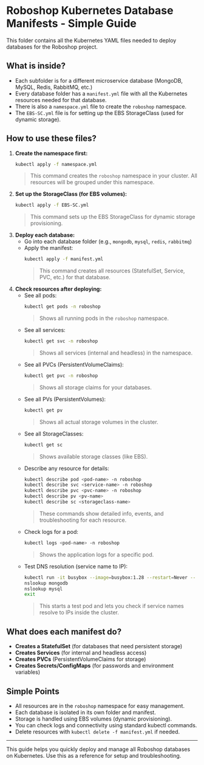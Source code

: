 # Roboshop Kubernetes Database Manifests - Simple Guide

This folder contains all the Kubernetes YAML files needed to deploy databases for the Roboshop project.

## What is inside?
- Each subfolder is for a different microservice database (MongoDB, MySQL, Redis, RabbitMQ, etc.)
- Every database folder has a `manifest.yml` file with all the Kubernetes resources needed for that database.
- There is also a `namespace.yml` file to create the `roboshop` namespace.
- The `EBS-SC.yml` file is for setting up the EBS StorageClass (used for dynamic storage).

## How to use these files?
1. **Create the namespace first:**
   ```bash
   kubectl apply -f namespace.yml
   ```
   > This command creates the `roboshop` namespace in your cluster. All resources will be grouped under this namespace.
2. **Set up the StorageClass (for EBS volumes):**
   ```bash
   kubectl apply -f EBS-SC.yml
   ```
   > This command sets up the EBS StorageClass for dynamic storage provisioning.
3. **Deploy each database:**
   - Go into each database folder (e.g., `mongodb`, `mysql`, `redis`, `rabbitmq`)
   - Apply the manifest:
     ```bash
     kubectl apply -f manifest.yml
     ```
     > This command creates all resources (StatefulSet, Service, PVC, etc.) for that database.
4. **Check resources after deploying:**
   - See all pods:
     ```bash
     kubectl get pods -n roboshop
     ```
     > Shows all running pods in the `roboshop` namespace.
   - See all services:
     ```bash
     kubectl get svc -n roboshop
     ```
     > Shows all services (internal and headless) in the namespace.
   - See all PVCs (PersistentVolumeClaims):
     ```bash
     kubectl get pvc -n roboshop
     ```
     > Shows all storage claims for your databases.
   - See all PVs (PersistentVolumes):
     ```bash
     kubectl get pv
     ```
     > Shows all actual storage volumes in the cluster.
   - See all StorageClasses:
     ```bash
     kubectl get sc
     ```
     > Shows available storage classes (like EBS).
   - Describe any resource for details:
     ```bash
     kubectl describe pod <pod-name> -n roboshop
     kubectl describe svc <service-name> -n roboshop
     kubectl describe pvc <pvc-name> -n roboshop
     kubectl describe pv <pv-name>
     kubectl describe sc <storageclass-name>
     ```
     > These commands show detailed info, events, and troubleshooting for each resource.
   - Check logs for a pod:
     ```bash
     kubectl logs <pod-name> -n roboshop
     ```
     > Shows the application logs for a specific pod.
   - Test DNS resolution (service name to IP):
     ```bash
     kubectl run -it busybox --image=busybox:1.28 --restart=Never -- sh
     nslookup mongodb
     nslookup mysql
     exit
     ```
     > This starts a test pod and lets you check if service names resolve to IPs inside the cluster.

## What does each manifest do?
- **Creates a StatefulSet** (for databases that need persistent storage)
- **Creates Services** (for internal and headless access)
- **Creates PVCs** (PersistentVolumeClaims for storage)
- **Creates Secrets/ConfigMaps** (for passwords and environment variables)

## Simple Points
- All resources are in the `roboshop` namespace for easy management.
- Each database is isolated in its own folder and manifest.
- Storage is handled using EBS volumes (dynamic provisioning).
- You can check logs and connectivity using standard kubectl commands.
- Delete resources with `kubectl delete -f manifest.yml` if needed.

---
This guide helps you quickly deploy and manage all Roboshop databases on Kubernetes. Use this as a reference for setup and troubleshooting.
